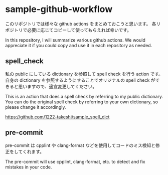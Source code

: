 # sample-github-workflow

このリポジトリでは様々な github actions をまとめておこうと思います。
各リポジトリで必要に応じてコピーして使ってもらえれば幸いです。

In this repository, I will summarize various github actions.
We would appreciate it if you could copy and use it in each repository as needed.

## spell_check

私の public にしている dictionary を参照して spell check を行う action です。自身の dictionary を参照するようにすることでオリジナルの spell check ができると思いますので、適宜変更してください。

This is an action that does a spell check by referring to my public dictionary. You can do the original spell check by referring to your own dictionary, so please change it accordingly.

<https://github.com/1222-takeshi/sample_spell_dict>

## pre-commit

pre-commit は cpplint や clang-format などを使用してコードのミス検知と修正をしてくれます。

The pre-commit will use cpplint, clang-format, etc. to detect and fix mistakes in your code.
